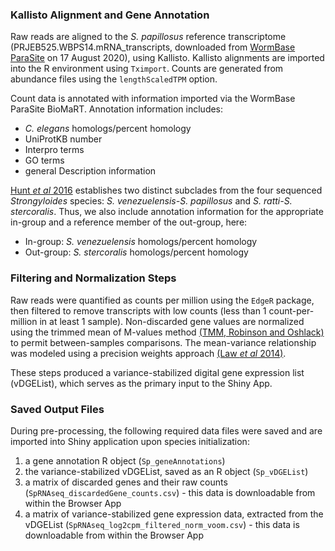### Kallisto Alignment and Gene Annotation

Raw reads are aligned to the *S. papillosus* reference transcriptome
(PRJEB525.WBPS14.mRNA\_transcripts, downloaded from [WormBase
ParaSite](https://parasite.wormbase.org/Strongyloides_papillosus_prjeb525/Info/Index)
on 17 August 2020), using Kallisto. Kallisto alignments are imported
into the R environment using `Tximport`. Counts are generated from
abundance files using the `lengthScaledTPM` option.  

Count data is annotated with information imported via the WormBase
ParaSite BioMaRT. Annotation information includes:

-   *C. elegans* homologs/percent homology
-   UniProtKB number
-   Interpro terms
-   GO terms
-   general Description information

[Hunt *et al* 2016](https://www.nature.com/articles/ng.3495) establishes
two distinct subclades from the four sequenced *Strongyloides* species:
*S. venezuelensis-S. papillosus* and *S. ratti-S. stercoralis*. Thus, we
also include annotation information for the appropriate in-group and a
reference member of the out-group, here:

-   In-group: *S. venezuelensis* homologs/percent homology
-   Out-group: *S. stercoralis* homologs/percent homology

### Filtering and Normalization Steps

Raw reads were quantified as counts per million using the `EdgeR` package,
then filtered to remove transcripts with low counts (less than 1
count-per-million in at least 1 sample). Non-discarded gene values are
normalized using the trimmed mean of M-values method [(TMM, Robinson and
Oshlack)](https://genomebiology.biomedcentral.com/articles/10.1186/gb-2010-11-3-r25)
to permit between-samples comparisons. The mean-variance relationship
was modeled using a precision weights approach [(Law *et al*
2014)](https://genomebiology.biomedcentral.com/articles/10.1186/gb-2014-15-2-r29).  

These steps produced a variance-stabilized digital gene expression list (vDGEList), which serves as the primary input to the Shiny App.

### Saved Output Files

During pre-processing, the following required data files were saved and
are imported into Shiny application upon species initialization:

1.  a gene annotation R object (`Sp_geneAnnotations`)
2.  the variance-stabilized vDGEList, saved as an R object
    (`Sp_vDGEList`)
3.  a matrix of discarded genes and their raw counts
    (`SpRNAseq_discardedGene_counts.csv`) - this data is downloadable
    from within the Browser App
4.  a matrix of variance-stabilized gene expression data, extracted from
    the vDGEList (`SpRNAseq_log2cpm_filtered_norm_voom.csv`) - this data
    is downloadable from within the Browser App
